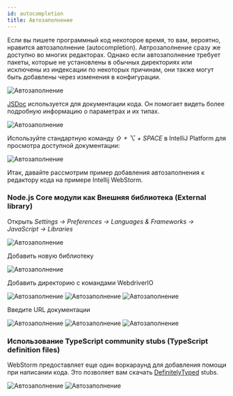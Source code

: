 ```yaml
---
id: autocompletion
title: Автозаполнение
---
```


Если вы пишете программный код некоторое время, то вам, вероятно, нравится автозаполнение (autocompletion). Автрозаполнение сразу же доступно во многих редакторах. Однако если автозаполнение требует пакеты, которые не установлены в обычных директориях или исключены из индексации по некоторых причинам, они также могут быть добавлены через изменения в конфигурации.

![Автозаполнение](/img/autocompletion/0.png)

[JSDoc](http://usejsdoc.org/) используется для документации кода. Он помогает видеть более подробную информацию о параметрах и их типах.

![Автозаполнение](/img/autocompletion/1.png)

Используйте стандартную команду *⇧ + ⌥ + SPACE* в IntelliJ Platform для просмотра доступной документации:

![Автозаполнение](/img/autocompletion/2.png)

Итак, давайте рассмотрим пример добавления автозаполнения к редактору кода на примере Intellij WebStorm.

### Node.js Core модули как Внешняя библиотека (External library)

Открыть *Settings -> Preferences -> Languages & Frameworks -> JavaScript -> Libraries*

![Автозаполнение](/img/autocompletion/3.png)

Добавить новую библиотеку

![Автозаполнение](/img/autocompletion/4.png)

Добавить директорию с командами WebdriverIO

![Автозаполнение](/img/autocompletion/5.png) ![Автозаполнение](/img/autocompletion/6.png) ![Автозаполнение](/img/autocompletion/7.png)

Введите URL документации

![Автозаполнение](/img/autocompletion/8.png) ![Автозаполнение](/img/autocompletion/9.png) ![Автозаполнение](/img/autocompletion/10.png)

### Использование TypeScript community stubs (TypeScript definition files)

WebStorm предоставляет еще один воркараунд для добавления помощи при написании кода. Это позволяет вам скачать [DefinitelyTyped](https://github.com/DefinitelyTyped/DefinitelyTyped) stubs.

![Автозаполнение](/img/autocompletion/11.png) ![Автозаполнение](/img/autocompletion/12.png)